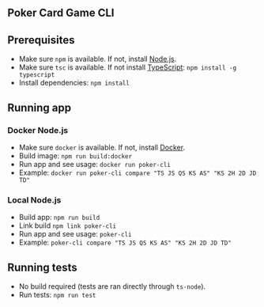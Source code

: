 ## Poker Card Game CLI

## Prerequisites

- Make sure `npm` is available. If not, install [Node.js](https://nodejs.org/).
- Make sure `tsc` is available. If not install [TypeScript](https://www.typescriptlang.org/): `npm install -g typescript`
- Install dependencies: `npm install`

## Running app

### Docker Node.js

- Make sure `docker` is available. If not, install [Docker](https://docs.docker.com/install/).
- Build image: `npm run build:docker`
- Run app and see usage: `docker run poker-cli`
- Example: `docker run poker-cli compare "TS JS QS KS AS" "KS 2H 2D JD TD"`

### Local Node.js

- Build app: `npm run build`
- Link build `npm link poker-cli`
- Run app and see usage: `poker-cli`
- Example: `poker-cli compare "TS JS QS KS AS" "KS 2H 2D JD TD"`

## Running tests

- No build required (tests are ran directly through `ts-node`).
- Run tests: `npm run test`
